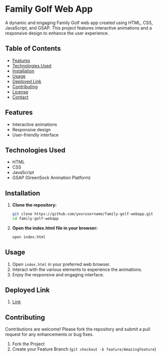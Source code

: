 # Family Golf Web App

A dynamic and engaging Family Golf web app created using HTML, CSS, JavaScript, and GSAP. This project features interactive animations and a responsive design to enhance the user experience.

## Table of Contents

- [Features](#features)
- [Technologies Used](#technologies-used)
- [Installation](#installation)
- [Usage](#usage)
- [Deployed Link](#Link)
- [Contributing](#contributing)
- [License](#license)
- [Contact](#contact)

## Features

- Interactive animations
- Responsive design
- User-friendly interface

## Technologies Used

- HTML
- CSS
- JavaScript
- GSAP (GreenSock Animation Platform)

## Installation

1. **Clone the repository:**
   ```bash
   git clone https://github.com/yourusername/family-golf-webapp.git
   cd family-golf-webapp
   ```

2. **Open the index.html file in your browser:**
   ```bash
   open index.html
   ```

## Usage

1. Open `index.html` in your preferred web browser.
2. Interact with the various elements to experience the animations.
3. Enjoy the responsive and engaging interface.

## Deployed Link

1. [Link](familygolf-durgesh.netlify.app)


## Contributing

Contributions are welcome! Please fork the repository and submit a pull request for any enhancements or bug fixes.

1. Fork the Project
2. Create your Feature Branch (`git checkout -b feature/AmazingFeature`)
